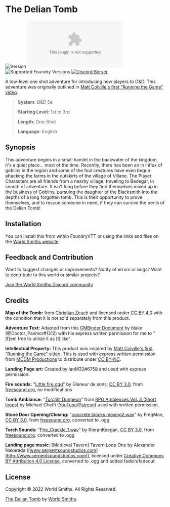 # The Delian Tomb

![Version](https://img.shields.io/github/v/tag/World-Smiths/the-delian-tomb?label=Version&style=flat-square&color=2577a1) ![Latest Release Download Count](https://img.shields.io/github/downloads/World-Smiths/the-delian-tomb/latest/world.zip?label=Downloads&style=flat-square&color=9b43a8) ![Supported Foundry Versions](https://img.shields.io/endpoint?url=https://foundryshields.com/version?url=https://raw.githubusercontent.com/World-Smiths/the-delian-tomb/main/world.json&style=flat-square&color=ff6400) [![Discord Server](https://img.shields.io/badge/-Discord-%232c2f33?style=flat-square&logo=discord)](https://discord.gg/2YCFD8fxG7)

A low-level one shot adventure for introducing new players to D&D. This adventure was originally outlined in [Matt Colville's first “Running the Game” video](https://www.youtube.com/watch?v=zTD2RZz6mlo).

> **System:** D&D 5e
>
> **Starting Level:** 1st to 3rd
>
> **Length:** One-Shot
>
> **Language:** English

## Synopsis

This adventure begins in a small hamlet in the backwater of the kingdom, it's a quiet place... most of the time. Recently, there has been an in influx of goblins in the region and some of the foul creatures have even begun attacking the farms in the outskirts of the village of Villane. The Player Characters are all friends from a nearby village, traveling to Bedegar, in search of adventure. It isn't long before they find themselves mixed up in the business of Goblins, pursuing the daughter of the Blacksmith into the depths of a long forgotten tomb. This is their opportunity to prove themselves, and to rescue someone in need, if they can survive the perils of the Delian Tomb!

## Installation

You can install this from within FoundryVTT or using the links and files on the [World Smiths website](https://world-smiths.github.io/page)

## Feedback and Contribution

Want to suggest changes or improvements? Notify of errors or bugs?
Want to contribute to this world or similar projects?

[Join the World Smiths Discord community](https://discord.gg/2YCFD8fxG7)

## Credits

**Map of the Tomb:** from [Christian Zeuch](https://czrpg.com/) and licensed under [CC BY 4.0](http://creativecommons.org/licenses/by/4.0/?ref=chooser-v1) with the condition that it is not sold separately from this product.

**Adventure Text:** Adapted from this [GMBinder Document](https://www.gmbinder.com/share/-L_0WX-KKXsZA22VHr5j) by blake (@Doctor\_Paxmor#1312) with his express written permission for me to "\[f\]eel free to utilize it as \[I\] like".

**Intellectual Property:** This product was inspired by [Matt Colville's first “Running the Game” video](https://www.youtube.com/watch?v=zTD2RZz6mlo). This is used with express written permission from [MCDM Productions](https://www.mcdmproductions.com/) to distribute under [CC BY-NC](https://creativecommons.org/licenses/by-nc/4.0/).

**Landing Page art:** Created by IanM32#6758 and used with express permission.

**Fire sounds:** "[Little fire.ogg](https://freesound.org/people/Glaneur%20de%20sons/sounds/29727/)" by Glaneur de sons, [CC BY 3.0](https://creativecommons.org/licenses/by/3.0), from [freesound.org](https://www.freesound.org/people/Glaneur%20de%20sons/sounds/29727/), no modifications

**Tomb Ambiance:** "[Torchlit Dungeon](https://michaelghelfi.bandcamp.com/track/torchlit-dungeon-4)" from [RPG Ambiences Vol. 3 (Short loops)](https://michaelghelfi.bandcamp.com/album/rpg-ambiences-vol-3-short-loops) by Michael Ghelfi ([YouTube](https://www.youtube.com/user/MichaelGhelfi)/[Patreon](https://www.patreon.com/MichaelGhelfi)) used with written permission.

**Stone Door Opening/Closing:** "[concrete blocks moving2.wav](https://freesound.org/people/FreqMan/sounds/25846/)" by FreqMan, [CC BY 3.0](https://creativecommons.org/licenses/by/3.0), from [freesound.org](https://www.freesound.org/people/Glaneur%20de%20sons/sounds/29727/), converted to .ogg

**Torch Sounds:** "[Fire\_Crackle\_1.wav](https://freesound.org/people/KieranKeegan/sounds/422742/)" by KieranKeegan, [CC BY 3.0](https://creativecommons.org/licenses/by/3.0), from [freesound.org](https://www.freesound.org/people/Glaneur%20de%20sons/sounds/29727/), converted to .ogg

**Landing page music:** \[Medieval Tavern\] Tavern Loop One by Alexander Nakarada ([www.serpentsoundstudios.com](http://www.serpentsoundstudios.com)), licensed under [Creative Commons BY Attribution 4.0 License](http://creativecommons.org/licenses/by/4.0/), converted to .ogg and added fadein/fadeout

## License

Copyright © 2022 World Smiths. All Rights Reserved. 

[The Delian Tomb](https://github.com/World-Smiths/the-delian-tomb) by [World Smiths](https://world-smiths.github.io/page/).
